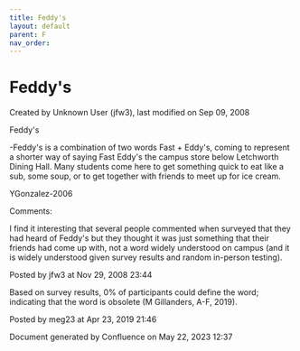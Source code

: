 ```yaml
---
title: Feddy's
layout: default
parent: F
nav_order:
---
```


# Feddy's

Created by  Unknown User (jfw3), last modified on Sep 09, 2008

Feddy's

-Feddy's is a combination of two words Fast + Eddy's, coming to represent a shorter way of saying Fast Eddy's the campus store below Letchworth Dining Hall. Many students come here to get something quick to eat like a sub, some soup, or to get together with friends to meet up for ice cream.

YGonzalez-2006

Comments:

I find it interesting that several people commented when surveyed that they had heard of Feddy's but they thought it was just something that their friends had come up with, not a word widely understood on campus (and it is widely understood given survey results and random in-person testing).

Posted by jfw3 at Nov 29, 2008 23:44

Based on survey results, 0% of participants could define the word; indicating that the word is obsolete (M Gillanders, A-F, 2019).

Posted by meg23 at Apr 23, 2019 21:46

Document generated by Confluence on May 22, 2023 12:37


